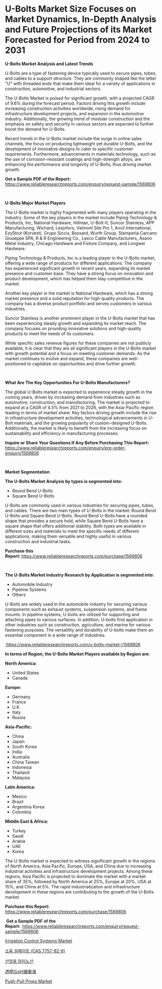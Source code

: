 <p><h1>U-Bolts Market Size Focuses on Market Dynamics, In-Depth Analysis and Future Projections of its Market Forecasted for Period from 2024 to 2031</h1></p><p><strong>U-Bolts Market Analysis and Latest Trends</strong></p>
<p><p>U-Bolts are a type of fastening device typically used to secure pipes, tubes, and cables to a support structure. They are commonly shaped like the letter "U" with threaded ends that make them ideal for a variety of applications in construction, automotive, and industrial sectors.</p><p>The U-Bolts Market is poised for significant growth, with a projected CAGR of 9.6% during the forecast period. Factors driving this growth include increasing construction activities worldwide, rising demand for infrastructure development projects, and expansion in the automotive industry. Additionally, the growing trend of modular construction and the emphasis on safety and security in various sectors are expected to further boost the demand for U-Bolts.</p><p>Recent trends in the U-Bolts market include the surge in online sales channels, the focus on producing lightweight yet durable U-Bolts, and the development of innovative designs to cater to specific customer requirements. Furthermore, advancements in materials technology, such as the use of corrosion-resistant coatings and high-strength alloys, are enhancing the performance and longevity of U-Bolts, thus driving market growth.</p></p>
<p><strong>Get a Sample PDF of the Report:&nbsp;</strong> <a href="https://www.reliableresearchreports.com/enquiry/request-sample/1569806">https://www.reliableresearchreports.com/enquiry/request-sample/1569806</a></p>
<p>&nbsp;</p>
<p><strong>U-Bolts Major Market Players</strong></p>
<p><p>The U-Bolts market is highly fragmented with many players operating in the industry. Some of the key players in the market include Piping Technology & Products, Inc, National Hardware, Hillman, U-Bolt-It, Suncor Stainless, APP Manufacturing, Wichard, Lesjofors, Valmont Site Pro 1, Anvil International, EzyStrut (Korvest), Grupo Siccis, Bossard, Wurth Group, Stamperia Carcano Giuseppe SPA, R & R Engineering Co., Lexco Cable Manufacturers, Asano Metal Industry, Chicago Hardware and Fixture Company, and Longwei Hardware.</p><p>Piping Technology & Products, Inc is a leading player in the U-Bolts market, offering a wide range of products for different applications. The company has experienced significant growth in recent years, expanding its market presence and customer base. They have a strong focus on innovation and product development, which has helped them stay competitive in the market.</p><p>Another key player in the market is National Hardware, which has a strong market presence and a solid reputation for high-quality products. The company has a diverse product portfolio and serves customers in various industries.</p><p>Suncor Stainless is another prominent player in the U-Bolts market that has been experiencing steady growth and expanding its market reach. The company focuses on providing innovative solutions and high-quality products to meet the needs of its customers.</p><p>While specific sales revenue figures for these companies are not publicly available, it is clear that they are all significant players in the U-Bolts market with growth potential and a focus on meeting customer demands. As the market continues to evolve and expand, these companies are well-positioned to capitalize on opportunities and drive further growth.</p></p>
<p>&nbsp;</p>
<p><strong>What Are The Key Opportunities For U-Bolts Manufacturers?</strong></p>
<p><p>The global U-Bolts market is expected to experience steady growth in the coming years, driven by increasing demand from industries such as automotive, construction, and manufacturing. The market is projected to expand at a CAGR of 4.5% from 2021 to 2026, with the Asia-Pacific region leading in terms of market share. Key factors driving growth include the rise in infrastructure development activities, technological advancements in U-Bolt materials, and the growing popularity of custom-designed U-Bolts. Additionally, the market is likely to benefit from the increasing focus on sustainability and efficiency in manufacturing processes.</p></p>
<p><strong>Inquire or Share Your Questions If Any Before Purchasing This Report:</strong> <a href="https://www.reliableresearchreports.com/enquiry/pre-order-enquiry/1569806">https://www.reliableresearchreports.com/enquiry/pre-order-enquiry/1569806</a></p>
<p>&nbsp;</p>
<p><strong>Market Segmentation</strong></p>
<p><strong>The U-Bolts Market Analysis by types is segmented into:</strong></p>
<p><ul><li>Round Bend U-Bolts</li><li>Square Bend U-Bolts</li></ul></p>
<p><p>U-Bolts are commonly used in various industries for securing pipes, tubes, and cables. There are two main types of U-Bolts in the market: Round Bend U-Bolts and Square Bend U-Bolts. Round Bend U-Bolts have a rounded shape that provides a secure hold, while Square Bend U-Bolts have a square shape that offers additional stability. Both types are available in different sizes and materials to meet the specific needs of different applications, making them versatile and highly useful in various construction and industrial tasks.</p></p>
<p><strong>Purchase this Report:&nbsp;</strong><a href="https://www.reliableresearchreports.com/purchase/1569806">https://www.reliableresearchreports.com/purchase/1569806</a></p>
<p>&nbsp;</p>
<p><strong>The U-Bolts Market Industry Research by Application is segmented into:</strong></p>
<p><ul><li>Automobile Industry</li><li>Pipeline Systems</li><li>Others</li></ul></p>
<p><p>U-Bolts are widely used in the automobile industry for securing various components such as exhaust systems, suspension systems, and frame mounts. In pipeline systems, U-bolts are utilized for supporting and attaching pipes to various surfaces. In addition, U-bolts find application in other industries such as construction, agriculture, and marine for various fastening purposes. The versatility and durability of U-bolts make them an essential component in a wide range of industries.</p></p>
<p><a href="https://www.reliableresearchreports.com/u-bolts-market-r1569806">&nbsp;https://www.reliableresearchreports.com/u-bolts-market-r1569806</a></p>
<p><strong>In terms of Region, the U-Bolts Market Players available by Region are:</strong></p>
<p>
    <p> <strong> North America: </strong>
        <ul>
            <li>United States</li>
            <li>Canada</li>
        </ul>
        </p> 
    <p> <strong> Europe: </strong>
        <ul>
            <li>Germany</li>
            <li>France</li>
            <li>U.K.</li>
            <li>Italy</li>
            <li>Russia</li>
        </ul>
        </p> 
    <p> <strong> Asia-Pacific: </strong>
        <ul>
            <li>China</li>
            <li>Japan</li>
            <li>South Korea</li>
            <li>India</li>
            <li>Australia</li>
            <li>China Taiwan</li>
            <li>Indonesia</li>
            <li>Thailand</li>
            <li>Malaysia</li>
        </ul>
        </p> 
    <p> <strong> Latin America: </strong>
        <ul>
            <li>Mexico</li>
            <li>Brazil</li>
            <li>Argentina Korea</li>
            <li>Colombia</li>
        </ul>
        </p> 
    <p> <strong> Middle East & Africa: </strong>
        <ul>
            <li>Turkey</li>
            <li>Saudi</li>
            <li>Arabia</li>
            <li>UAE</li>
            <li>Korea</li>
        </ul>
    </p>
    </p>
<p><p>The U-Bolts market is expected to witness significant growth in the regions of North America, Asia Pacific, Europe, USA, and China due to increasing industrial activities and infrastructure development projects. Among these regions, Asia Pacific is projected to dominate the market with a market share of 35%, followed by North America at 25%, Europe at 20%, USA at 15%, and China at 5%. The rapid industrialization and infrastructure development in these regions are contributing to the growth of the U-Bolts market.</p></p>
<p><strong>Purchase this Report: </strong><a href="https://www.reliableresearchreports.com/purchase/1569806">https://www.reliableresearchreports.com/purchase/1569806</a></p>
<p>&nbsp;<strong>Get a Sample PDF of the Report:&nbsp;&nbsp;</strong><a href="https://www.reliableresearchreports.com/enquiry/request-sample/1569806">https://www.reliableresearchreports.com/enquiry/request-sample/1569806</a></p>
<p><strong></strong></p>
<p><p><a href="https://github.com/EbonyHane1955/Market-Research-Report-List-1/blob/main/irrigation-control-systems-market.md">Irrigation Control Systems Market</a></p><p><a href="https://medium.com/@aidenreinger/%EB%82%98%ED%8A%B8%EB%A5%A8-%ED%99%A9%EC%82%B0%EC%97%BC-cas-7757-82-6-%EC%8B%9C%EC%9E%A5-%EB%B6%84%EC%84%9D-%EA%B7%B8%EA%B2%83%EC%9D%98-cagr-%EC%8B%9C%EC%9E%A5-%EC%84%B8%EB%B6%84%ED%99%94-%EB%B0%8F-%EC%84%B8%EA%B3%84-%EC%82%B0%EC%97%85-%EA%B0%9C%EC%9A%94-72c364834360">소듐 설페이트 (CAS 7757-82-6)</a></p><p><a href="https://github.com/JeromeRtyau89966/Market-Research-Report-List-2/blob/main/8842406103401.md">산업용 아미노산</a></p><p><a href="https://medium.com/@saigekulas/%E3%83%87%E3%82%B3%E3%83%BC%E3%83%87%E3%82%A3%E3%83%B3%E3%82%B0%E3%82%AF%E3%83%AA%E3%82%A2ph%E3%83%90%E3%83%83%E3%83%95%E3%82%A1%E3%83%BC%E3%82%BD%E3%83%AA%E3%83%A5%E3%83%BC%E3%82%B7%E3%83%A7%E3%83%B3%E3%81%AE%E5%B8%82%E5%A0%B4%E3%83%A1%E3%83%88%E3%83%AA%E3%82%AF%E3%82%B9-%E5%B8%82%E5%A0%B4%E3%82%B7%E3%82%A7%E3%82%A2-%E3%83%88%E3%83%AC%E3%83%B3%E3%83%89-%E6%88%90%E9%95%B7%E3%83%91%E3%82%BF%E3%83%BC%E3%83%B3-3e7d0a1992fb">透明なpH緩衝液</a></p><p><a href="https://github.com/NaomieConner2023/Market-Research-Report-List-1/blob/main/push-pull-props-market.md">Push-Pull Props Market</a></p></p>